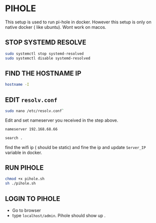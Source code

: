 # PIHOLE

This setup is used to run pi-hole in docker. However this setup is only on native docker ( like ubuntu). Wont work on macos.

## STOP SYSTEMD RESOLVE

```bash
sudo systemctl stop systemd-resolved
sudo systemctl disable systemd-resolved
```

## FIND THE HOSTNAME IP

```bash
hostname -I 
```

## EDIT `resolv.conf`

```bash
sudo nano /etc/resolv.conf`
```

Edit and set nameserver you received in the step above.

```bash
nameserver 192.168.68.66

search .
```


find the wifi ip ( should be static) and fine the ip and update `Server_IP` variable in docker.

## RUN PIHOLE

```bash
chmod +x pihole.sh
sh ./pihole.sh
```

## LOGIN TO PIHOLE

- Go to browser
- type `localhost/admin`. Pihole should show up . 

